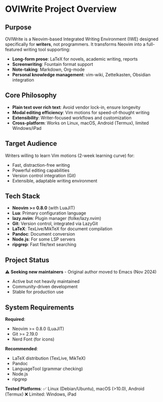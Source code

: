 # OVIWrite Project Overview

## Purpose

OVIWrite is a Neovim-based Integrated Writing Environment (IWE) designed specifically for **writers**, not programmers. It transforms Neovim into a full-featured writing tool supporting:

- **Long-form prose**: LaTeX for novels, academic writing, reports
- **Screenwriting**: Fountain format support
- **Note-taking**: Markdown, Org-mode
- **Personal knowledge management**: vim-wiki, Zettelkasten, Obsidian integration

## Core Philosophy

- **Plain text over rich text**: Avoid vendor lock-in, ensure longevity
- **Modal editing efficiency**: Vim motions for speed-of-thought writing
- **Extensibility**: Writer-focused workflows and customization
- **Cross-platform**: Works on Linux, macOS, Android (Termux), limited Windows/iPad

## Target Audience

Writers willing to learn Vim motions (2-week learning curve) for:

- Fast, distraction-free writing
- Powerful editing capabilities
- Version control integration (Git)
- Extensible, adaptable writing environment

## Tech Stack

- **Neovim >= 0.8.0** (with LuaJIT)
- **Lua**: Primary configuration language
- **lazy.nvim**: Plugin manager (folke/lazy.nvim)
- **Git**: Version control, integrated via LazyGit
- **LaTeX**: TexLive/MikTeX for document compilation
- **Pandoc**: Document conversion
- **Node.js**: For some LSP servers
- **ripgrep**: Fast file/text searching

## Project Status

⚠️ **Seeking new maintainers** - Original author moved to Emacs (Nov 2024)

- Active but not heavily maintained
- Community-driven development
- Stable for production use

## System Requirements

**Required**:

- Neovim >= 0.8.0 (LuaJIT)
- Git >= 2.19.0
- Nerd Font (for icons)

**Recommended**:

- LaTeX distribution (TexLive, MikTeX)
- Pandoc
- LanguageTool (grammar checking)
- Node.js
- ripgrep

**Tested Platforms**: ✅ Linux (Debian/Ubuntu), macOS (>10.0), Android (Termux) ❌ Limited: Windows, iPad
